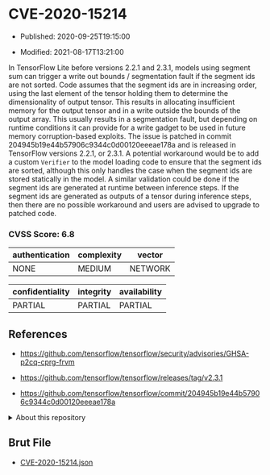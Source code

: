 # CVE-2020-15214

- Published: 2020-09-25T19:15:00

- Modified: 2021-08-17T13:21:00

In TensorFlow Lite before versions 2.2.1 and 2.3.1, models using segment sum can trigger a write out bounds / segmentation fault if the segment ids are not sorted. Code assumes that the segment ids are in increasing order, using the last element of the tensor holding them to determine the dimensionality of output tensor. This results in allocating insufficient memory for the output tensor and in a write outside the bounds of the output array. This usually results in a segmentation fault, but depending on runtime conditions it can provide for a write gadget to be used in future memory corruption-based exploits. The issue is patched in commit 204945b19e44b57906c9344c0d00120eeeae178a and is released in TensorFlow versions 2.2.1, or 2.3.1. A potential workaround would be to add a custom `Verifier` to the model loading code to ensure that the segment ids are sorted, although this only handles the case when the segment ids are stored statically in the model. A similar validation could be done if the segment ids are generated at runtime between inference steps. If the segment ids are generated as outputs of a tensor during inference steps, then there are no possible workaround and users are advised to upgrade to patched code.

### CVSS Score: **6.8**

| authentication | complexity | vector |
| --- | --- | --- |
| NONE | MEDIUM | NETWORK |

| confidentiality | integrity | availability |
| --- | --- | --- |
| PARTIAL | PARTIAL | PARTIAL |

## References

* https://github.com/tensorflow/tensorflow/security/advisories/GHSA-p2cq-cprg-frvm

* https://github.com/tensorflow/tensorflow/releases/tag/v2.3.1

* https://github.com/tensorflow/tensorflow/commit/204945b19e44b57906c9344c0d00120eeeae178a

<details>
<summary>About this repository</summary> 

  This repository is part of the project [Live Hack CVE](https://github.com/Live-Hack-CVE). Main website can be found [www.live-hack.org](https://www.live-hack.org) 
  
  Made by [Sn0wAlice](https://github.com/Sn0wAlice) for the people that care about security and need to have a feed of the latest CVEs. Hope you enjoy it, don't forget to star the repo and follow me on [Twitter](https://twitter.com/Sn0wAlice) and [Github](https://github.com/Sn0wAlice). And that is my [personnal website](https://www.alice-snow.me/)

  - [Home Page](https://github.com/Live-Hack-CVE)
  - [Framework](https://github.com/Live-Hack-CVE/cve-framework)
  - [CVE database](https://github.com/Live-Hack-CVE/full_database)
  - [Changelog](https://github.com/Live-Hack-CVE/Changelog)
</details>

## Brut File

* [CVE-2020-15214.json](https://raw.githubusercontent.com/Live-Hack-CVE/full_database/main/cves/2020/CVE-2020-15214.json)

